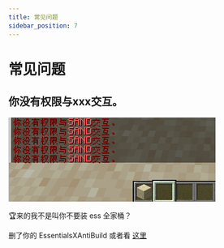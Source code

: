 ```yaml
---
title: 常见问题
sidebar_position: 7
---
```


# 常见问题

## 你没有权限与xxx交互。

![](../../Permission/_images/日志-1.png)

🏆来的我不是叫你不要装 ess 全家桶？

删了你的 EssentialsXAntiBuild 或者看 [这里](../../Permission/Tips.md)
